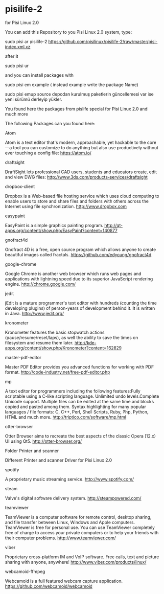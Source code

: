 # pisilife-2
for Pisi Linux 2.0 

You can add this Repository to you Pisi Linux 2.0 system, type:

sudo pisi ar pisilife-2 https://github.com/pisilinux/pisilife-2/raw/master/pisi-index.xml.xz

after it 

sudo pisi ur

and you can install packages with

sudo pisi em example ( instead example write the package Name)

sudo pisi emup  source depodan kurulmuş paketlerin güncellemesi var ise yeni sürümü derleyip yükler.

You found here the packages from pislife special for Pisi Linux 2.0 and much more

The following Packages can you found here:

Atom

Atom is a text editor that's modern, approachable, yet hackable to the core—a tool you can customize to do anything but also use productively without ever touching a config file: https://atom.io/

draftsight

DraftSight lets professional CAD users, students and educators create, edit and view DWG files: http://www.3ds.com/products-services/draftsight

dropbox-client

Dropbox is a Web-based file hosting service which uses cloud computing to enable users to store and share files and folders with others across the Internet using file synchronization. http://www.dropbox.com

easypaint

EasyPaint is a simple graphics painting program. http://qt-apps.org/content/show.php/EasyPaint?content=140877

gnofract4d

Gnofract 4D is a free, open source program which allows anyone to create beautiful images called fractals. https://github.com/edyoung/gnofract4d

google-chrome

Google Chrome is another web browser which runs web pages and applications with lightning speed due to its superior JavaScript rendering engine. http://chrome.google.com/

jedit

jEdit is a mature programmer's text editor with hundreds (counting the time developing plugins) of person-years of development behind it. It is written in Java. http://www.jedit.org/

kronometer

Kronometer features the basic stopwatch actions (pause/resume/reset/laps), as well the ability to save the times on filesystem and resume them later. http://kde-apps.org/content/show.php/Kronometer?content=162829

master-pdf-editor

Master PDF Editor provides you advanced functions for working with PDF format. http://code-industry.net/free-pdf-editor.php

mp

A text editor for programmers including the following features:Fully scriptable using a C-like scripting language. Unlimited undo levels.Complete Unicode support. Multiple files can be edited at the same time and blocks copied and pasted among them. Syntax highlighting for many popular languages / file formats: C, C++, Perl, Shell Scripts, Ruby, Php, Python, HTML and much more. http://triptico.com/software/mp.html

otter-browser

Otter Browser aims to recreate the best aspects of the classic Opera (12.x) UI using Qt5. http://otter-browser.org/

Folder Printer and scanner

Different Printer and scanner Driver for Pisi Linux 2.0

spotify

A proprietary music streaming service. http://www.spotify.com/

steam

Valve's digital software delivery system. http://steampowered.com/

teamviewer

TeamViewer is a computer software for remote control, desktop sharing, and file transfer between Linux, Windows and Apple computers. TeamViewer is free for personal use. You can use TeamViewer completely free of charge to access your private computers or to help your friends with their computer problems. http://www.teamviewer.com/

viber

Proprietary cross-platform IM and VoIP software. Free calls, text and picture sharing with anyone, anywhere! http://www.viber.com/products/linux/

webcamoid-ffmpeg

Webcamoid is a full featured webcam capture application. https://github.com/webcamoid/webcamoid
